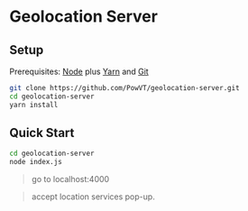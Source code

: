 # Geolocation Server

## Setup

Prerequisites: [Node](https://nodejs.org/en/download/) plus [Yarn](https://classic.yarnpkg.com/en/docs/install/) and [Git](https://git-scm.com/downloads)

```bash
git clone https://github.com/PowVT/geolocation-server.git
cd geolocation-server
yarn install
```

## Quick Start

```bash
cd geolocation-server
node index.js
```

> go to localhost:4000

> accept location services pop-up.
